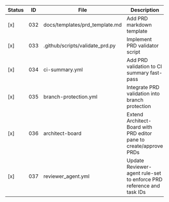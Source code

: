 | Status | ID  | File                              | Description                                                                                               |
|--------|-----|-----------------------------------|-----------------------------------------------------------------------------------------------------------|
| [x]   | 032 | docs/templates/prd_template.md    | Add PRD markdown template                                                                                 |
| [x]   | 033 | .github/scripts/validate_prd.py   | Implement PRD validator script                                                                            |
| [x]   | 034 | ci-summary.yml                    | Add PRD validation to CI summary fast-pass                                                                |
| [x]   | 035 | branch-protection.yml             | Integrate PRD validation into branch protection                                                           |
| [x]   | 036 | architect-board                   | Extend Architect-Board with PRD editor pane to create/approve PRDs                                        |
| [x]   | 037 | reviewer_agent.yml                | Update Reviewer-agent rule-set to enforce PRD reference and task IDs                                      |
